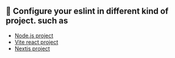 ## 🚀 Configure your eslint in different kind of project. such as
- [Node.js project](https://github.com/khalidkhankakar/Eslint-as-Senior-Developer/tree/main/node_project)
- [Vite react project](https://github.com/khalidkhankakar/Eslint-as-Senior-Developer/tree/main/vite-project)
- [Nextjs project](https://github.com/khalidkhankakar/Eslint-as-Senior-Developer/tree/main/next-eslint-project)
